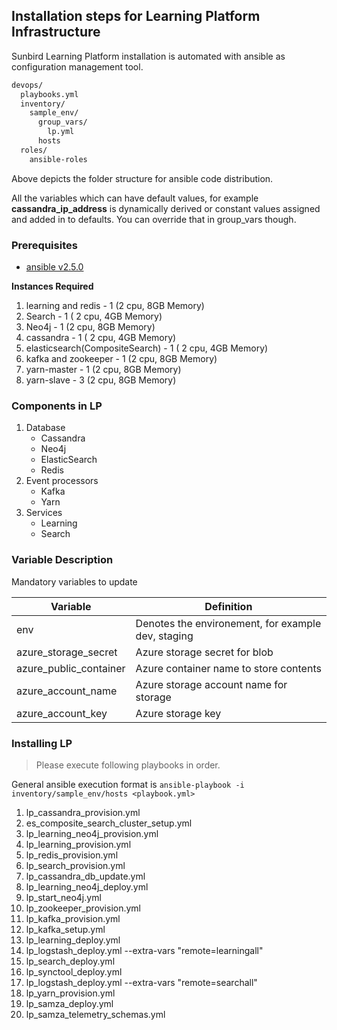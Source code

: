 Installation steps for Learning Platform Infrastructure
-

Sunbird Learning Platform installation is automated with ansible as configuration management tool.

```sh
devops/
  playbooks.yml
  inventory/
    sample_env/
      group_vars/
        lp.yml
      hosts
  roles/
    ansible-roles
```

Above depicts the folder structure for ansible code distribution.

All the variables which can have default values, for example **cassandra_ip_address** is dynamically derived or constant values assigned and added in to defaults.
You can override that in group_vars though.

### Prerequisites

- [ansible v2.5.0](https://docs.ansible.com/ansible/latest/installation_guide/intro_installation.html#latest-releases-via-pip)

**Instances Required**

1. learning and redis - 1 (2 cpu, 8GB Memory)
2. Search - 1 ( 2 cpu, 4GB Memory)
3. Neo4j - 1 (2 cpu, 8GB Memory)
4. cassandra - 1 ( 2 cpu, 4GB Memory)
5. elasticsearch(CompositeSearch) - 1 ( 2 cpu, 4GB Memory)
6. kafka and zookeeper - 1 (2 cpu, 8GB Memory)
7. yarn-master - 1 (2 cpu, 8GB Memory)
8. yarn-slave - 3 (2 cpu, 8GB Memory)


### Components in LP

1. Database
    - Cassandra
    - Neo4j
    - ElasticSearch
    - Redis
2. Event processors
    - Kafka
    - Yarn
3. Services
    - Learning
    - Search


### Variable Description

Mandatory variables to update

| Variable | Definition |
| --- | --- |
| env | Denotes the environement, for example dev, staging |
| azure_storage_secret | Azure storage secret for blob |
| azure_public_container | Azure container name to store contents |
| azure_account_name | Azure storage account name for storage |
| azure_account_key | Azure storage key |

### Installing LP

> Please execute following playbooks in order.

General ansible execution format is
`ansible-playbook -i inventory/sample_env/hosts <playbook.yml>`

1.  lp_cassandra_provision.yml
2.  es_composite_search_cluster_setup.yml
3.  lp_learning_neo4j_provision.yml
4.  lp_learning_provision.yml
5.  lp_redis_provision.yml
6.  lp_search_provision.yml
7.  lp_cassandra_db_update.yml
8.  lp_learning_neo4j_deploy.yml
9.  lp_start_neo4j.yml
10.  lp_zookeeper_provision.yml
11.  lp_kafka_provision.yml
12.  lp_kafka_setup.yml
13.  lp_learning_deploy.yml
14.  lp_logstash_deploy.yml --extra-vars "remote=learningall"
15.  lp_search_deploy.yml
16.  lp_synctool_deploy.yml
17.  lp_logstash_deploy.yml --extra-vars "remote=searchall"
18.  lp_yarn_provision.yml
19.  lp_samza_deploy.yml
20.  lp_samza_telemetry_schemas.yml
